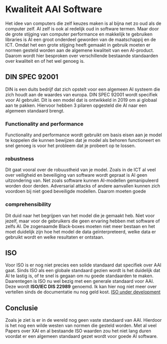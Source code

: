 # Kwaliteit AAI  Software
Het idee van computers die zelf keuzes maken is al bijna net zo oud als de computer zelf. AI zelf is ook al redelijk oud
in software termen. Maar door de grote stijging van computer performance en makkelijk te gebruiken libraries is AI een
groot onderdeel geworden van de maatschappij en de ICT. Omdat het een grote stijging heeft gemaakt in gebruik moeten er 
normen gesteld worden aan de algemene kwaliteit van een AI-product. Daarom wordt hier besproken over verschillende
bestaande standaarden over kwaliteit en of het wel genoeg is.

## DIN SPEC 92001
DIN is een duits bedrijf dat zich opstelt voor een algemeen AI systeem die zich houdt aan de waardes van europa.
DIN SPEC 92001 wordt specifiek voor AI gebruikt. Dit is een model dat is ontwikkeld in 2019 om ai globaal aan te pakken.
Hiervoor hebben 3 pilaren opgesteld die AI naar een algemeen standaard brengt. 

### Functionality and performance
Functionality and performance wordt gebruikt om basis eisen aan je model te koppelen die kunnen bewijzen dat je model
als behoren functioneert en snel genoeg is voor het probleem dat je probeert op te lossen.

### robustness
Dit gaat vooral over de robuustheid van je model. Zoals in de ICT al veel over veiligheid en beveiliging van software 
wordt gepraat is AI geen uitzondering van. Net zoals software kunnen AI-modellen gemanipuleerd worden door derden.
Adversarial attacks of andere aanvallen kunnen zich voordoen bij niet goed beveiligde modellen. Daarom moeten goede



### comprehensibility
Dit duid naar het begrijpen van het model die je gemaakt heb. Niet voor jezelf, maar voor de gebruikers die geen ervaring
hebben met software of zelfs AI. De zogenaamde Black-boxes moeten niet meer bestaan en het moet duidelijk zijn hoe het
model de data geïnterpreteerd, welke data er gebruikt wordt en welke resultaten er ontstaan. 


## ISO
Voor ISO is er nog niet precies een solide standaard dat specifiek over AAI gaat. Sinds ISO als een globale standaard
gezien wordt is het duidelijk dat AI te lastig is, of te snel is gegaan om nu goede standaarden te maken. Daarentegen is
ISO nu wel bezig met een generale standaard voor AAI. Deze wordt **ISO/IEC DIS 22989** genoemd. Ik kan hier nog niet
meer over vertellen sinds de documentatie nu nog geld kost. 
[ISO under development](https://www.iso.org/standard/74296.html)

## Conclusie
Zoals je ziet is er in de wereld nog geen vaste standaard van AAI. Hierdoor is het nog een wilde westen van normen die
gesteld worden. Met al veel Papers over XAI en al bestaande ISO waarden zou het niet lang duren voordat er een algemeen
standaard gezet wordt voor goede AI software.